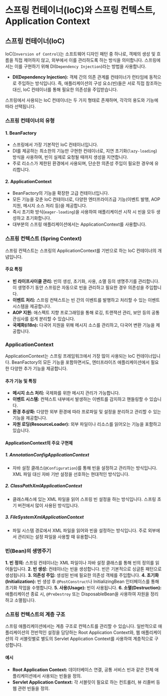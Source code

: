 # 스프링 컨테이너(IoC)와 스프링 컨텍스트, Application Context

## 스프링 컨테이너(IoC)

IoC(`Inversion of Control`)는 소프트웨어 디자인 패턴 중 하나로, 객체의 생성 및 흐름을 직접 제어하지 않고, 외부에서 이를 관리하도록 하는 방식을 의미합니다.
스프링에서는 이를 구현하기 위해 DI(`Dependency Injection`)라는 방법을 사용합니다.

- **DI(Dependency Injection):** 객체 간의 의존 관계를 컨테이너가 런타임에 동적으로 주입하는 방식입니다.
즉, 애플리케이션의 구성 요소(빈)들은 서로 직접 참조하는 대신, IoC 컨테이너를 통해 필요한 의존성을 주입받습니다.

스프링에서 사용되는 IoC 컨테이너는 두 가지 형태로 존재하며, 각각의 용도와 기능에 따라 선택됩니다.

### 스프링 컨테이너의 유형

#### 1. BeanFactory

- 스프링에서 가장 기본적인 IoC 컨테이너입니다.
- DI를 제공하는 최소한의 기능만 구현한 컨테이너로, 지연 초기화(`lazy-loading`) 방식을 사용하여, 빈이 실제로 요청될 때까지 생성을 지연합니다.
- 주로 리소스가 제한된 환경에서 사용되며, 단순한 의존성 주입이 필요한 경우에 유리합니다.

#### 2. ApplicationContext

- BeanFactory의 기능을 확장한 고급 컨테이너입니다.
- 모든 기능을 갖춘 IoC 컨테이너로, 다양한 엔터프라이즈급 기능(이벤트 발행, AOP 지원, 메시지 소스 처리 등)을 제공합니다.
- 즉시 초기화 방식(`eager-loading`)을 사용하여 애플리케이션 시작 시 빈을 모두 생성하고 초기화합니다.
- 대부분의 스프링 애플리케이션에서는 ApplicationContext를 사용합니다.

### 스프링 컨텍스트 (Spring Context)

스프링 컨텍스트는 스프링의 ApplicationContext를 기반으로 하는 IoC 컨테이너의 개념입니다.

#### 주요 특징

- **빈 라이프사이클 관리:** 빈의 생성, 초기화, 사용, 소멸 등의 생명주기를 관리합니다. 이 생명주기 동안 스프링은 자동으로 빈을 관리하고 필요한 경우 의존성을 주입합니다.
- **이벤트 처리:** 스프링 컨텍스트는 빈 간의 이벤트를 발행하고 처리할 수 있는 이벤트 시스템을 제공합니다.
- **AOP 지원:** 애스펙트 지향 프로그래밍을 통해 로깅, 트랜잭션 관리, 보안 등의 공통 관심사를 쉽게 분리할 수 있습니다.
- **국제화(i18n):** 다국어 지원을 위해 메시지 소스를 관리하고, 다국어 변환 기능을 제공합니다.

### ApplicationContext

ApplicationContext는 스프링 프레임워크에서 가장 많이 사용되는 IoC 컨테이너입니다.
BeanFactory의 모든 기능을 포함하면서도, 엔터프라이즈 애플리케이션에서 필요한 다양한 추가 기능을 제공합니다.

#### 추가 기능 및 특징

- **메시지 소스 처리:** 국제화를 위한 메시지 관리가 가능합니다.
- **이벤트 시스템:** 컨텍스트 내부에서 발생하는 이벤트를 감지하고 핸들링할 수 있습니다.
- **환경 추상화:** 다양한 외부 환경에 따라 프로파일 및 설정을 분리하고 관리할 수 있는 기능을 제공합니다.
- **자원 로딩(ResourceLoader):** 외부 파일이나 리소스를 읽어오는 기능을 포함하고 있습니다.

#### ApplicationContext의 주요 구현체

##### 1. AnnotationConfigApplicationContext

- 자바 설정 클래스(`@Configuration`)를 통해 빈을 설정하고 관리하는 방식입니다. XML 파일 대신 자바 기반 설정을 선호하는 현대적인 방식입니다.

##### 2. ClassPathXmlApplicationContext

- 클래스패스에 있는 XML 파일을 읽어 스프링 빈 설정을 하는 방식입니다. 스프링 초기 버전에서 많이 사용된 방식입니다.

##### 3. FileSystemXmlApplicationContext

- 파일 시스템 경로에서 XML 파일을 읽어와 빈을 설정하는 방식입니다. 주로 외부에서 관리되는 설정 파일을 사용할 때 유용합니다.

### 빈(Bean)의 생명주기

**1. 빈 정의:** 스프링 컨테이너는 XML 파일이나 자바 설정 클래스를 통해 빈의 정의를 읽어들입니다.
**2. 빈 생성:** 컨테이너는 빈을 생성합니다. 빈은 기본적으로 싱글톤 패턴으로 생성됩니다.
**3. 의존성 주입:** 생성된 빈에 필요한 의존성 객체를 주입합니다.
**4. 초기화(Initialization):** 빈 생성 후 `@PostConstruct`나 InitializingBean 인터페이스를 통해 초기화 작업을 수행합니다.
**5. 사용(Usage):** 빈이 사용됩니다.
**6. 소멸(Destruction):** 애플리케이션 종료 시, `@PreDestroy` 또는 DisposableBean을 사용하여 자원을 정리하고 소멸됩니다.

### 스프링 컨텍스트의 계층 구조

스프링 애플리케이션에서는 계층 구조로 컨텍스트를 관리할 수 있습니다.
일반적으로 애플리케이션의 전반적인 설정을 담당하는 Root Application Context와, 웹 애플리케이션의 각 서블릿별로 별도의 Servlet Application Context를 사용하여 계층적으로 구성합니다.

#### 예시

- **Root Application Context:** 데이터베이스 연결, 공통 서비스 빈과 같은 전체 애플리케이션에서 사용되는 빈들을 정의.
- **Servlet Application Context:** 각 서블릿이 필요로 하는 컨트롤러, 뷰 리졸버 등 웹 관련 빈들을 정의.
